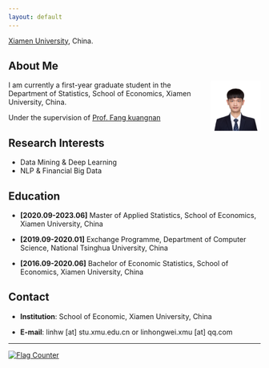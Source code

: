 ```yaml
---
layout: default
---
```


[Xiamen University](http://www.xmu.edu.cn/), China.

## About Me

<img  class="profile-picture" src="raw2.jpg" alt="Linhw" width="100" align="right" />

I am currently a first-year graduate student in the Department of Statistics, School of Economics, Xiamen University, China.

Under the supervision of [Prof. Fang kuangnan](http://www.kuangnanfang.com)

## Research Interests 

- Data Mining & Deep Learning
- NLP & Financial Big Data

## Education
- **[2020.09-2023.06]** Master of Applied Statistics, School of Economics, Xiamen University, China

- **[2019.09-2020.01]** Exchange Programme, Department of Computer Science, National Tsinghua University, China

- **[2016.09-2020.06]** Bachelor of Economic Statistics, School of Economics, Xiamen University, China



## Contact

- **Institution**: School of Economic, Xiamen University, China

- **E-mail**:  linhw [at] stu.xmu.edu.cn or linhongwei.xmu [at] qq.com 

---
<a href="https://info.flagcounter.com/Gj6T"><img  class="profile-picture" src="https://s11.flagcounter.com/count2/Gj6T/bg_FFFFFF/txt_000000/border_CCCCCC/columns_3/maxflags_10/viewers_0/labels_0/pageviews_0/flags_0/percent_0/" alt="Flag Counter" border="0"  ></a>
